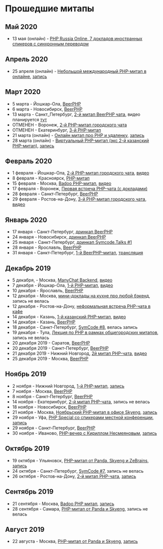 # Прошедшие митапы

## Май 2020

- 13 мая (онлайн) - [PHP Russia Online, 7 докладов иностранных спикеров с синхронным переводом](https://phprussia.ru/moscow/2020)

## Апрель 2020

- 25 апреля (онлайн) - [Небольшой международный PHP-митап в онлайне](https://meetups-online.ru/php-minsk-moskva), [запись](https://www.youtube.com/watch?v=se3F83O0ZiY)

## Март 2020

- 5 марта - Йошкар-Ола, [BeerPHP](https://php-yola.timepad.ru/event/1271692/)
- 6 марта - Новосибирск, [BeerPHP](https://t.me/beerphp_nsk/392)
- 13 марта - Санкт_Петербург, [2-й митап BeerPHP чата](https://www.meetup.com/ru-RU/beerphp_spb/events/269346462/), видео планируется [тут](https://www.youtube.com/channel/UC7HeLRn5kBpu1o-MiAcvCyw)
- ОТМЕНЕН - Воронеж, [2-й PHP-митап городского чата](https://t.me/php_vrn/1298)
- ОТМЕНЕН - Екатеринбург, [3-й PHP-митап](https://scienceman.timepad.ru/event/1263936/)
- 21 марта (онлайн) - [Онлайн митап про PHP и удаленку](http://meetups-online.ru/php_i_udalenka), [запись](https://youtu.be/WwINpXxxWMU?t=6173) 
- 28 марта (онлайн) - [Виртуальный PHP-митап (экс 2-й казанский PHP-митап)](https://php-not-dead.timepad.ru/event/1253335/), [запись](https://www.youtube.com/watch?v=Bxe8FQyaCBs)



## Февраль 2020
- 1 февраля - Йошкар-Ола, [2-й PHP-митап городского чата](https://php-yola.timepad.ru/event/1234664/), [видео](https://www.youtube.com/playlist?list=PL29DYZAQWb0JKrUgONzLLhzy3EEh6s-zy)
- 8 февраля - Красноярск, [PHP-митап](https://dev2dev.timepad.ru/event/1249841/)
- 15 февраля - Москва, [Badoo PHP-митап](https://badoo-tech.timepad.ru/event/1244780/), [видео](https://www.youtube.com/playlist?list=PL3xVZC4USRNShv795toFqIBouDQTs36d1)
- 17 февраля - Воронеж, [Первая встреча PHP-чата (с докладами)](https://t.me/php_vrn/361)
- 28 февраля - Санкт-Петербург, [BeerPHP](https://t.me/beerphp_spb_news/10)
- 29 февраля - Ростов-на-Дону, [3-й PHP-митап городского чата](https://php-rnd.timepad.ru/event/1258656/), [видео](https://www.youtube.com/watch?v=2TBrGX1-mJY)

## Январь 2020

- 17 января - Санкт-Петербург, [дринкап BeerPHP](https://t.me/beerphp_spb_news/5)
- 24 января - Новосибирск, [дринкап BeerPHP](https://t.me/beerphp_nsk/306)
- 25 января - Санкт-Петербург, [дринкап Symcode.Talks #1](https://symcode.timepad.ru/event/1235679/)
- 28 января - Ярославль, [BeerPHP](https://t.me/beerphp_yaroslavl)
- 31 января - Санкт-Петербург, [1-й BeerPHP-митап](https://t.me/beerphp_spb_news/4), [трансляция](https://www.youtube.com/watch?v=qGItNYIAofQ)


## Декабрь 2019

- 5 декабря, - Москва, [ManyChat Backend](https://manychat.timepad.ru/event/1127994/), [видео](https://www.youtube.com/playlist?list=PLIfURI1S1wkAZDYHzAg3ezpaTHRif9miu)
- 7 декабря - Йошкар-Ола, [1-й PHP-митап](https://php-yola.timepad.ru/event/1110295/), [видео](https://www.youtube.com/watch?v=xT25xiKqPcI&list=PL29DYZAQWb0KWCcFCkBniZ9iODbeSR9lh)
- 10 декабря - Ярославль, [BeerPHP](https://t.me/beerphp_yaroslavl)
- 12 декабря - Москва, [мини-доклады на кухне про любой бэкенд](https://habr.com/ru/company/badoo/blog/479420/), запись не велась
- 12 декабря - Ростов-на-Дону, [неформальная встреча PHP-чата в кафе](https://t.me/rndphp/1661)
- 14 декабря - Казань, [1-й казанский PHP-митап](https://leader-id.ru/event/29485/), [видео](https://www.youtube.com/watch?v=zZTv7HMxKXI)
- 14 декабря - Казань, [BeerPHP](https://t.me/beerphp_kazan)
- 18 декабря - Санкт-Петербург, [SymCode #8](https://symcode.timepad.ru/event/1135805/), велась запись
- 19 декабря - Тула, [Лекция по PHP в рамках общегородских митапов](https://vk.com/it_community_tula?w=wall-184277309_50), запись не велась
- 20 декабря 2019 - Саратов, [BeerPHP](https://t.me/beerphp_saratov)
- 20 декабря 2019 - Санкт-Петербург, [BeerPHP](https://github.com/in100gramm/events/blob/master/events/2019/12/2019.12.20.md)
- 21 декабря 2019 - Нижний Новгород, [2й митап PHP-чата](https://www.it52.info/events/2019-12-21-vtoroy-mitap-soobschestva-php-nn), [видео](https://youtu.be/tJvLJ_G2PEc)
- 25 декабря 2019 - Москва, [BeerPHP](https://www.meetup.com/ru-RU/BeerPHP-Moscow/events/267315067/)

## Ноябрь 2019
- 2 ноября - Нижний Новгород, [1-й PHP-митап](https://www.it52.info/events/2019-11-02-pervyy-mitap-soobschestva-php-nn), [запись](https://www.youtube.com/watch?v=ha9dV-ZsnLQ)
- 7 ноября - Москва, [BeerPHP](https://github.com/beerphp/moscow)
- 8 ноября - Санкт-Петербург, [BeerPHP](https://github.com/beerphp/spb)
- 14 ноября - Екатеринбург, [2-й митап PHP-чата](https://scienceman.timepad.ru/event/1090542/), запись не велась
- 18 ноября - Новосибирск, [BeerPHP](https://t.me/beerphp_nsk)
- 21 ноября - Москва, [Ноябрьский PHP-митап в офисе Skyeng](http://it.skyeng.ru/php21), [запись](https://www.youtube.com/watch?v=wfkLPF0pJmQ)
- 29 ноября - Уфа, [PHP Special со спикерами местной конференции](http://ufaphpmeetup.tilda.ws/), [запись](https://www.youtube.com/watch?v=az0j5sfEwM8&feature=youtu.be)
- 29 ноября - Санкт-Петербург, [BeerPHP](https://t.me/beerphp_spb)
- 30 ноября - Иваново, [PHP-вечер с Кириллом Несмеяновым](https://events.involta.ru/events/show/14#form), [запись](https://www.youtube.com/watch?v=XUkRzUNVrIk)

## Октябрь 2019
- 19 октября - Ульяновск, [PHP-митап от Panda, Skyeng и ZeBrains](https://panda-meetup.ru/ulsk-php-meetup), [запись](https://www.youtube.com/watch?v=yGGfOFkdSs0&feature=youtu.be)
- 24 октября - Санкт-Петербург, [SymCode #7](https://www.meetup.com/ru-RU/symfoniacs-spb/events/264744562/), запись не велась
- 26 октября - Ростов-на-Дону, [2-й митап PHP-чата](https://php-rnd.timepad.ru/event/1075848/), [запись](https://youtu.be/AEeDDeTBdlQ?t=2784)

## Сентябрь 2019
- 21 сентября - Москва, [Badoo PHP митап](https://badoo-tech.timepad.ru/event/1046530/), [запись](https://www.youtube.com/watch?v=WExbasUwdZg)
- 28 сентября - Самара, [PHP-митап от Panda и Skyeng](https://panda-meetup.ru/smr-php-meetup), запись не велась

## Август 2019
- 22 августа - Москва, [PHP-митап от Panda и Skyeng](https://panda-meetup.ru/msk-php-meetup), [запись](https://www.youtube.com/watch?v=ks3t_Z9st8k)

